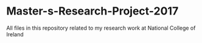 # Master-s-Research-Project-2017
All files in this repository related to my research work at National College of Ireland
